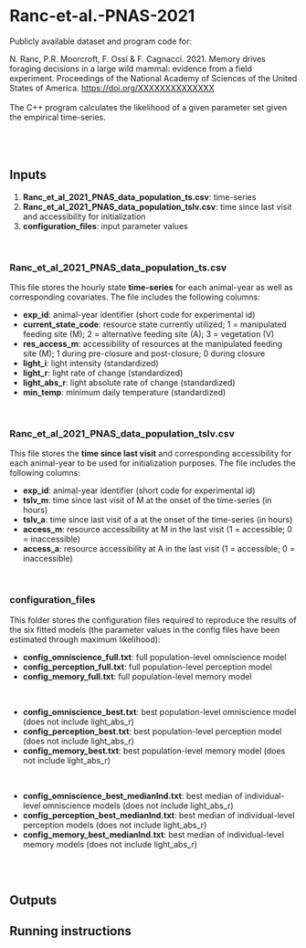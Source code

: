 # Ranc-et-al.-PNAS-2021

Publicly available dataset and program code for:

N. Ranc, P.R. Moorcroft, F. Ossi & F. Cagnacci. 2021. Memory drives foraging decisions in a large wild mammal: evidence from a field experiment. Proceedings of the National Academy of Sciences of the United States of America. https://doi.org/XXXXXXXXXXXXXX
<br> 
<br>
The C++ program calculates the likelihood of a given parameter set given the empirical time-series.\
<br>
<br>
<br>

## Inputs
1. **Ranc_et_al_2021_PNAS_data_population_ts.csv**: time-series
1. **Ranc_et_al_2021_PNAS_data_population_tslv.csv**: time since last visit and accessibility for initialization
1. **configuration_files**: input parameter values
<br>

### Ranc_et_al_2021_PNAS_data_population_ts.csv
This file stores the hourly state **time-series** for each animal-year as well as corresponding covariates. The file includes the following columns:
* **exp_id**: animal-year identifier (short code for experimental id)
* **current_state_code**: resource state currently utilized; 1 = manipulated feeding site (M); 2 = alternative feeding site (A); 3 = vegetation (V)
* **res_access_m**: accessibility of resources at the manipulated feeding site (M); 1 during pre-closure and post-closure; 0 during closure
* **light_i**: light intensity (standardized)
* **light_r**: light rate of change (standardized)
* **light_abs_r**: light absolute rate of change (standardized)
* **min_temp**: minimum daily temperature (standardized)
<br>

### Ranc_et_al_2021_PNAS_data_population_tslv.csv
This file stores the **time since last visit** and corresponding accessibility for each animal-year to be used for initialization purposes. The file includes the following columns:
* **exp_id**: animal-year identifier (short code for experimental id)
* **tslv_m**: time since last visit of M at the onset of the time-series (in hours)
* **tslv_a**: time since last visit of a at the onset of the time-series (in hours)
* **access_m**: resource accessibility at M in the last visit (1 = accessible; 0 = inaccessible)
* **access_a**: resource accessibility at A in the last visit (1 = accessible; 0 = inaccessible)
<br>

### configuration_files
This folder stores the configuration files required to reproduce the results of the six fitted models (the parameter values in the config files have been estimated through maximum likelihood):
* **config_omniscience_full.txt**: full population-level omniscience model
* **config_perception_full.txt**: full population-level perception model
* **config_memory_full.txt**: full population-level memory model
<br>

* **config_omniscience_best.txt**: best population-level omniscience model (does not include light_abs_r)
* **config_perception_best.txt**: best population-level perception model (does not include light_abs_r)
* **config_memory_best.txt**: best population-level memory model (does not include light_abs_r)
<br>

* **config_omniscience_best_medianInd.txt**: best median of individual-level omniscience models (does not include light_abs_r)
* **config_perception_best_medianInd.txt**: best median of individual-level perception models (does not include light_abs_r)
* **config_memory_best_medianInd.txt**: best median of individual-level memory models (does not include light_abs_r)
<br>
<br>


## Outputs

## Running instructions


